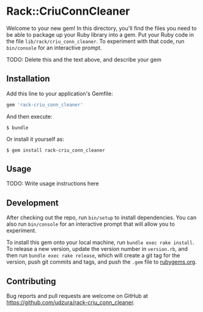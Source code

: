 # Rack::CriuConnCleaner

Welcome to your new gem! In this directory, you'll find the files you need to be able to package up your Ruby library into a gem. Put your Ruby code in the file `lib/rack/criu_conn_cleaner`. To experiment with that code, run `bin/console` for an interactive prompt.

TODO: Delete this and the text above, and describe your gem

## Installation

Add this line to your application's Gemfile:

```ruby
gem 'rack-criu_conn_cleaner'
```

And then execute:

    $ bundle

Or install it yourself as:

    $ gem install rack-criu_conn_cleaner

## Usage

TODO: Write usage instructions here

## Development

After checking out the repo, run `bin/setup` to install dependencies. You can also run `bin/console` for an interactive prompt that will allow you to experiment.

To install this gem onto your local machine, run `bundle exec rake install`. To release a new version, update the version number in `version.rb`, and then run `bundle exec rake release`, which will create a git tag for the version, push git commits and tags, and push the `.gem` file to [rubygems.org](https://rubygems.org).

## Contributing

Bug reports and pull requests are welcome on GitHub at https://github.com/udzura/rack-criu_conn_cleaner.
